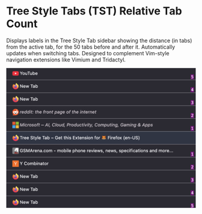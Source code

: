 # Tree Style Tabs (TST) Relative Tab Count

Displays labels in the Tree Style Tab sidebar showing the distance (in tabs) from the active tab, for the 50 tabs before and after it. Automatically updates when switching tabs. Designed to complement Vim-style navigation extensions like Vimium and Tridactyl. 

![example](example.png)
